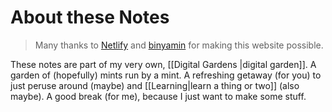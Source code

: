 # About these Notes
> Many thanks to [Netlify](https://app.netlify.com/) and [binyamin](https://github.com/binyamin) for making this website possible. 

These notes are part of my very own, [[Digital Gardens |digital garden]]. A garden of (hopefully) mints run by a mint. A refreshing getaway (for you) to just peruse around (maybe) and [[Learning|learn a thing or two]] (also maybe). A good break (for me), because I just want to make some stuff.